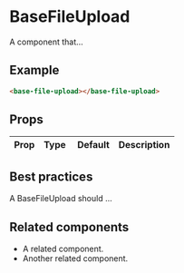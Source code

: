 # BaseFileUpload

A component that...

## Example

```html
<base-file-upload></base-file-upload>
```

## Props

| Prop | Type |  Default | Description |
| ---- | ---- | -------- | ----------- |


## Best practices

A BaseFileUpload should ...

## Related components

- A related component.
- Another related component.
